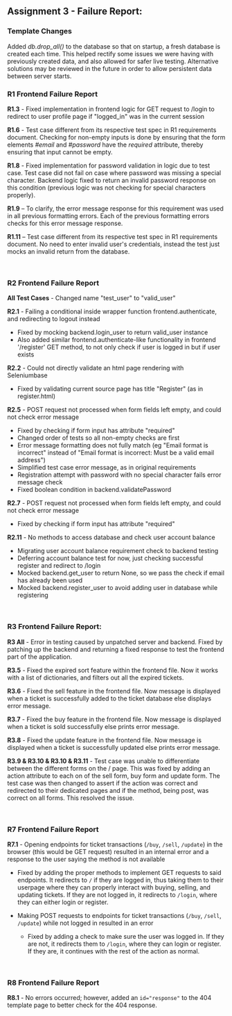 ## Assignment 3 - Failure Report:

### Template Changes

Added *db.drop_all()* to the database so that on startup, a fresh database is created each time. This helped rectify some issues we were having with previously created data, and also allowed for safer live testing. Alternative solutions may be reviewed in the future in order to allow persistent data between server starts.

### R1 Frontend Failure Report

**R1.3** - Fixed implementation in frontend logic for GET request to /login to redirect to user profile page if "logged_in" was in the current session

**R1.6** - Test case different from its respective test spec in R1 requirements document. Checking for non-empty inputs is done by ensuring that the form elements _#email_ and _#password_ have the _required_ attribute, thereby ensuring that input cannot be empty.

**R1.8** - Fixed implementation for password validation in logic due to test case. Test case did not fail on case where password was missing a special character. Backend logic fixed to return an invalid password response on this condition (previous logic was not checking for special characters properly).

**R1.9** – To clarify, the error message response for this requirement was used in all previous formatting errors. Each of the previous formatting errors checks for this error message response.

**R1.11** – Test case different from its respective test spec in R1 requirements document. No need to enter invalid user&#39;s credentials, instead the test just mocks an invalid return from the database.

<br>

### R2 Frontend Failure Report

**All Test Cases** - Changed name "test_user" to "valid_user"

**R2.1** - Failing a conditional inside wrapper function frontend.authenticate, and redirecting to logout instead
* Fixed by mocking backend.login_user to return valid_user instance
* Also added similar frontend.authenticate-like functionality in frontend '/register' GET method, to not only 
    check if user is logged in but if user exists

**R2.2** - Could not directly validate an html page rendering with Seleniumbase
* Fixed by validating current source page has title "Register" (as in register.html)

**R2.5** - POST request not processed when form fields left empty, and could not check error message
* Fixed by checking if form input has attribute "required"
* Changed order of tests so all non-empty checks are first
* Error message formatting does not fully match (eg "Email format
is incorrect" instead of "Email format is incorrect: Must be a valid email address")
* Simplified test case error message, as in original requirements
* Registration attempt with password with no special character fails error message check
* Fixed boolean condition in backend.validatePassword

**R2.7** - POST request not processed when form fields left empty, and could not check error message
* Fixed by checking if form input has attribute "required"
    
**R2.11** - No methods to access database and check user account balance
* Migrating user account balance requirement check to backend testing
* Deferring account balance test for now, just checking successful register and redirect to /login
* Mocked backend.get_user to return None, so we pass the check if email has already been used
* Mocked backend.register_user to avoid adding user in database while registering

<br>

### R3 Frontend Failure Report:

**R3 All** - Error in testing caused by unpatched server and backend. Fixed by patching up the backend and returning a fixed response to test the frontend part of the application.

**R3.5** - Fixed the expired sort feature within the frontend file. Now it works with a list of dictionaries, and filters out all the expired tickets. 

**R3.6** - Fixed the sell feature in the frontend file. Now message is displayed when a ticket is successfully added to the ticket database else displays error message. 

**R3.7** - Fixed the buy feature in the frontend file. Now message is displayed when a ticket is sold successfully else prints error message. 

**R3.8** - Fixed the update feature in the frontend file. Now message is displayed when a ticket is successfully updated else prints error message.

**R3.9 & R3.10 & R3.10 & R3.11** - Test case was unable to differentiate between the different forms on the / page. This was fixed by adding an action attribute to each on of the sell form, buy form and update form. The test case was then changed to assert if the action was correct and redirected to their dedicated pages and if the method, being post, was correct on all forms. This resolved the issue. 

<br>

### R7 Frontend Failure Report

**R7.1** - Opening endpoints for ticket transactions (`/buy`, `/sell`, `/update`) in the browser (this would be GET request) resulted in an internal error and a response to the user saying the method is not available
* Fixed by adding the proper methods to implement GET requests to said endpoints. It redirects to `/` if they are logged in, thus taking them to their userpage where they can properly interact with buying, selling, and updating tickets. If they are not logged in, it redirects to `/login`, where they can either login or register.

* Making POST requests to endpoints for ticket transactions (`/buy`, `/sell`, `/update`) while not logged in resulted in an error
  * Fixed by adding a check to make sure the user was logged in. If they are not, it redirects them to `/login`, where they can login or register. If they are, it continues with the rest of the action as normal.

<br>

### R8 Frontend Failure Report

**R8.1** - No errors occurred; however, added an `id="response"` to the 404 template page to better check for the 404 response.